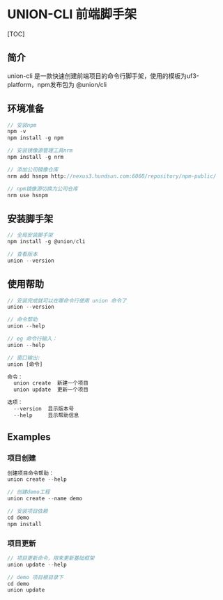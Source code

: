 # UNION-CLI 前端脚手架

[TOC]

## 简介

union-cli 是一款快速创建前端项目的命令行脚手架，使用的模板为uf3-platform，npm发布包为 @union/cli

## 环境准备

```js
// 安装npm
npm -v
npm install -g npm

// 安装镜像源管理工具nrm
npm install -g nrm

// 添加公司镜像仓库
nrm add hsnpm http://nexus3.hundsun.com:6060/repository/npm-public/

// npm镜像源切换为公司仓库
nrm use hsnpm
```

## 安装脚手架

```js
// 全局安装脚手架
npm install -g @union/cli

// 查看版本
union --version
```

## 使用帮助

```js
// 安装完成就可以在哪命令行使用 union 命令了
union --version

// 命令帮助
union --help

// eg 命令行输入：
union --help

// 窗口输出:
union [命令]

命令：
  union create  新建一个项目
  union update  更新一个项目

选项：
  --version  显示版本号                                                   [布尔]
  --help     显示帮助信息                                                 [布尔]
```

## Examples

### 项目创建

```js
创建项目命令帮助：
union create --help

// 创建demo工程
union create --name demo

// 安装项目依赖
cd demo
npm install
```

### 项目更新

```js
// 项目更新命令，用来更新基础框架
union update --help

// demo 项目根目录下
cd demo
union update
```
